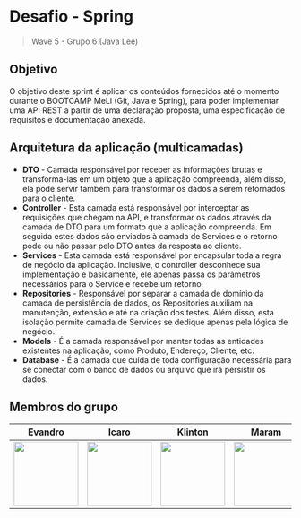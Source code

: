# Desafio - Spring
> Wave 5 - Grupo 6 (Java Lee)

## Objetivo
O objetivo deste sprint é aplicar os conteúdos fornecidos até o momento durante o
BOOTCAMP MeLi (Git, Java e Spring), para poder implementar uma API REST a partir de uma
declaração proposta, uma especificação de requisitos e documentação anexada.

## Arquitetura da aplicação (multicamadas)
- **DTO** - Camada responsável por receber as informações brutas e transforma-las em um objeto que a aplicação compreenda, além disso, ela pode servir também para transformar os dados a serem retornados para o cliente.
- **Controller** - Esta camada está responsável por interceptar as requisições que chegam na API, e transformar os dados através da camada de DTO para um formato que a aplicação compreenda. Em seguida estes dados são enviados à camada de Services e o retorno pode ou não passar pelo DTO antes da resposta ao cliente.
- **Services** - Esta camada está responsável por encapsular toda a regra de negócio da aplicação. Inclusive, o controller desconhece sua implementação e basicamente, ele apenas passa os parâmetros necessários para o Service e recebe um retorno.
- **Repositories** - Responsável por separar a camada de domínio da camada de persistência de dados, os Repositories auxiliam na manutenção, extensão e até na criação dos testes. Além disso, esta isolação permite camada de Services se dedique apenas pela lógica de negócio.
- **Models** - É a camada responsável por manter todas as entidades existentes na aplicação, como Produto, Endereço, Cliente, etc.
- **Database** - É a camada que cuida de toda configuração necessária para se conectar com o banco de dados ou arquivo que irá persistir os dados.



## Membros do grupo
| Evandro | Icaro | Klinton | Maram |Paulo| Pedro | Thainan |
| :---: | :---: | :---: | :---: |:---: | :---: | :---: |
| [<img src="https://avatars.githubusercontent.com/u/39993682?v=4" width=115><br><sub></sub>](https://github.com/evandrosutil)|[<img src="https://avatars.githubusercontent.com/u/101267189?v=4" width=115><br><sub></sub>](https://github.com/Icaro-Salgado) |[<img src="https://avatars.githubusercontent.com/u/97066287?v=4" width=115><br><sub></sub>](https://github.com/MeliKlin) |[<img src="https://avatars.githubusercontent.com/u/80549051?v=4" width=115><br><sub></sub>](https://github.com/maranbrasil) |[<img src="https://avatars.githubusercontent.com/u/101268601?v=4" width=115><br><sub></sub>](https://github.com/Paulorlima) |[<img src="https://avatars.githubusercontent.com/u/73892750?v=4" width=115><br><sub></sub>](https://github.com/pedroLSoares) |[<img src="https://avatars.githubusercontent.com/u/101267217?v=4" width=115><br><sub></sub>](https://github.com/ThainanEsteves) 